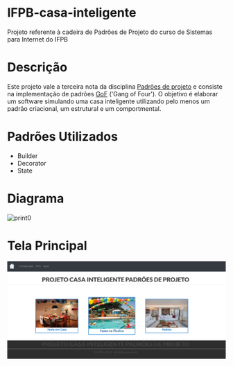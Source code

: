 # IFPB-casa-inteligente
Projeto referente à cadeira de Padrões de Projeto do curso de Sistemas para Internet do IFPB
 
# Descrição

Este projeto vale a terceira nota da disciplina [Padrões de projeto][PadroesDeProjeto] e consiste na implementação de padrões [GoF][GoFLik] ('Gang of Four'). O objetivo é elaborar um software simulando uma casa inteligente utilizando pelo menos um padrão criacional, um estrutural e um comportmental.

# Padrões Utilizados

* Builder
* Decorator
* State

# Diagrama

![print0][foto0]

# Tela Principal

![print1][foto1]

[//]: # (These are reference links used in the body of this note and get stripped out when the markdown processor does its job. There is no need to format nicely because it shouldn't be seen. Thanks SO - http://stackoverflow.com/questions/4823468/store-comments-in-markdown-syntax)

   [foto0]: <diagrama-casa-inteligente>
   [foto1]: <tela-casa-inteligente.jpg>
   [PadroesDeProjeto]: <https://github.com/ifpb/padroes/tree/master/Projeto>
   [GoFLik]: <https://pt.wikipedia.org/wiki/Padr%C3%A3o_de_projeto_de_software#Padr%C3%B5es_GoF_('Gang_of_Four')>
